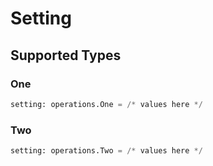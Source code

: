 # Setting


## Supported Types

### One

```python
setting: operations.One = /* values here */
```

### Two

```python
setting: operations.Two = /* values here */
```

